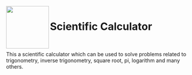<img align="left" width="116" height="116" src="logo/logo.png" />

# Scientific Calculator


<br/>

This a scientific calculator which can be used to solve problems related to trigonometry, inverse trigonometry, square root, pi, logarithm and many others.
